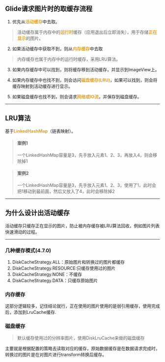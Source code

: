 ## Glide请求图片时的取缓存流程

1. 优先从<font color=#dea32c>**活动缓存**</font>中去取。
> 活动缓存属于内存中的<font color=#dea32c>**运行时**</font>缓存（应用退出后立即消失），用于存储<font color=#dea32c>**正在显示**</font>的图片。

2. 如果活动缓存中获取不到，则从<font color=#dea32c>**内存缓存**</font>中去取
> 内存缓存也属于内存中的运行时缓存，采用LRU算法。

3. 如果内存缓存中可以找到，则将缓存移到活动缓存，并显示到ImageView上。

4. 如果内存缓存中也找不到，则会访问<font color=#dea32c>**磁盘缓存(LRU)**</font>，如果可以找到，则会将缓存映射到活动缓存进行显示。

5. 如果磁盘缓存也找不到，则会请求<font color=#dea32c>**网络或IO流**</font>，并保存到磁盘缓存。

***

## LRU算法
基于<font color=#dea32c>**LinkedHashMap**</font>（链表映射）。

> #### 案例1
> 
> 一个LinkedHashMap容量是3，先手放入元素1、2、3，再放入4，则会移除掉1

> #### 案例2
> 
> 一个LinkedHashMap容量是3，先手放入元素1、2、3，使用了1，此时会把1移动到最前面，然后又放入了4，此时会移除掉2

***
## 为什么设计出活动缓存
活动缓存只缓存正在显示的图片，防止被内存缓存被LRU算法回收，例如图片列表快速滑动的过程。

***

### 几种缓存模式(4.7.0)
1. DiskCacheStrategy.ALL：原始图片和转换过的图片都缓存
2. DiskCacheStrategy.RESOURCE:只缓存使用过的图片
3. DiskCacheStrategy.NONE：不缓存
4. DiskCacheStrategy.DATA：只缓存原始图片

### 内存缓存
这部分逻辑较多，记住结论就行，正在使用的图片使用的是弱引用缓存，使用完成后，添加到LruCache缓存.

### 磁盘缓存
> 默认缓存使用过的分辨率图片，使用DiskLruCache来做的磁盘缓存
> 
主要就是根据配置的策略去读取对应的缓存，原始数据缓存是在数据请求完成时，转换过的图片是在对图片进行transform转换后缓存。